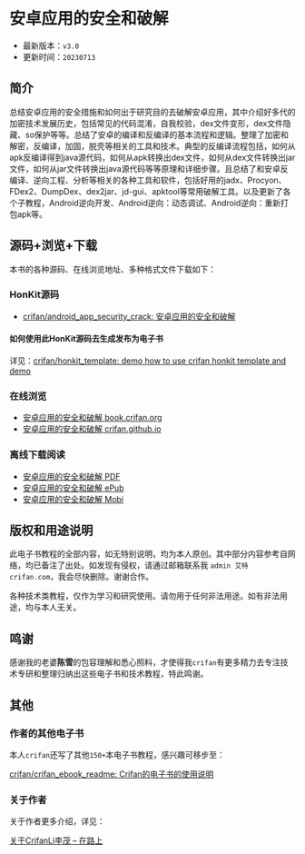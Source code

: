 # 安卓应用的安全和破解

* 最新版本：`v3.0`
* 更新时间：`20230713`

## 简介

总结安卓应用的安全措施和如何出于研究目的去破解安卓应用，其中介绍好多代的加密技术发展历史，包括常见的代码混淆，自我校验，dex文件变形，dex文件隐藏、so保护等等。总结了安卓的编译和反编译的基本流程和逻辑。整理了加密和解密，反编译，加固，脱壳等相关的工具和技术。典型的反编译流程包括，如何从apk反编译得到java源代码，如何从apk转换出dex文件，如何从dex文件转换出jar文件，如何从jar文件转换出java源代码等等原理和详细步骤。且总结了和安卓反编译、逆向工程、分析等相关的各种工具和软件，包括好用的jadx、Procyon、FDex2、DumpDex、dex2jar、jd-gui、apktool等常用破解工具。以及更新了各个子教程，Android逆向开发、Android逆向：动态调试、Android逆向：重新打包apk等。

## 源码+浏览+下载

本书的各种源码、在线浏览地址、多种格式文件下载如下：

### HonKit源码

* [crifan/android_app_security_crack: 安卓应用的安全和破解](https://github.com/crifan/android_app_security_crack)

#### 如何使用此HonKit源码去生成发布为电子书

详见：[crifan/honkit_template: demo how to use crifan honkit template and demo](https://github.com/crifan/honkit_template)

### 在线浏览

* [安卓应用的安全和破解 book.crifan.org](https://book.crifan.org/books/android_app_security_crack/website/)
* [安卓应用的安全和破解 crifan.github.io](https://crifan.github.io/android_app_security_crack/website/)

### 离线下载阅读

* [安卓应用的安全和破解 PDF](https://book.crifan.org/books/android_app_security_crack/pdf/android_app_security_crack.pdf)
* [安卓应用的安全和破解 ePub](https://book.crifan.org/books/android_app_security_crack/epub/android_app_security_crack.epub)
* [安卓应用的安全和破解 Mobi](https://book.crifan.org/books/android_app_security_crack/mobi/android_app_security_crack.mobi)

## 版权和用途说明

此电子书教程的全部内容，如无特别说明，均为本人原创。其中部分内容参考自网络，均已备注了出处。如发现有侵权，请通过邮箱联系我 `admin 艾特 crifan.com`，我会尽快删除。谢谢合作。

各种技术类教程，仅作为学习和研究使用。请勿用于任何非法用途。如有非法用途，均与本人无关。

## 鸣谢

感谢我的老婆**陈雪**的包容理解和悉心照料，才使得我`crifan`有更多精力去专注技术专研和整理归纳出这些电子书和技术教程，特此鸣谢。

## 其他

### 作者的其他电子书

本人`crifan`还写了其他`150+`本电子书教程，感兴趣可移步至：

[crifan/crifan_ebook_readme: Crifan的电子书的使用说明](https://github.com/crifan/crifan_ebook_readme)

### 关于作者

关于作者更多介绍，详见：

[关于CrifanLi李茂 – 在路上](https://www.crifan.org/about/)

